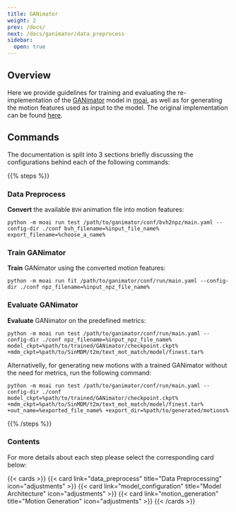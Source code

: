 ```yaml
---
title: GANimator
weight: 2
prev: /docs/
next: /docs/ganimator/data_preprocess
sidebar:
  open: true
---
```


## Overview
Here we provide guidelines for training and evaluating the re-implementation of the [GANimator](https://peizhuoli.github.io/ganimator/) model in [moai](https://github.com/moverseai/moai), as well as for generating the motion features used as input to the model. The original implementation can be found [here](https://github.com/PeizhuoLi/ganimator).

## Commands
The documentation is split into 3 sections briefly discussing the configurations behind each of the following commands:

{{% steps %}}

### Data Preprocess

**Convert** the available `BVH` animation file into motion features:
```
python -m moai run test /path/to/ganimator/conf/bvh2npz/main.yaml --config-dir ./conf bvh_filename=%input_file_name% export_filename=%choose_a_name%
```

### Train GANimator

**Train** GANimator using the converted motion features:
```
python -m moai run fit /path/to/ganimator/conf/run/main.yaml --config-dir ./conf npz_filename=%input_npz_file_name%
```

### Evaluate GANimator

**Evaluate** GANimator on the predefined metrics:
```
python -m moai run test /path/to/ganimator/conf/run/main.yaml --config-dir ./conf npz_filename=%input_npz_file_name% model_ckpt=%path/to/trained/GANimator/checkpoint.ckpt% +mdm_ckpt=%path/to/SinMDM/t2m/text_mot_match/model/finest.tar%
```

Alternativelly, for generating new motions with a trained GANimator without the need for metrics, run the following command:
```
python -m moai run test /path/to/ganimator/conf/run/main.yaml --config-dir ./conf model_ckpt=%path/to/trained/GANimator/checkpoint.ckpt% +mdm_ckpt=%path/to/SinMDM/t2m/text_mot_match/model/finest.tar% +out_name=%exported_file_name% +export_dir=%path/to/generated/motions%
```

{{% /steps %}}

### Contents

For more details about each step please select the corresponding card below:

{{< cards >}}
  {{< card link="data_preprocess" title="Data Preprocessing" icon="adjustments" >}}
  {{< card link="model_configuration" title="Model Architecture" icon="adjustments" >}}
  {{< card link="motion_generation" title="Motion Generation" icon="adjustments" >}}
{{< /cards >}}
